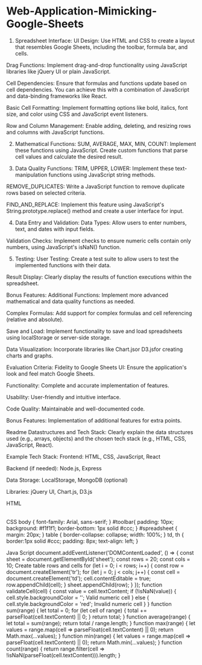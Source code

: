 # Web-Application-Mimicking-Google-Sheets

1. Spreadsheet Interface:
UI Design: Use HTML and CSS to create a layout that resembles Google Sheets, including the toolbar, formula bar, and cells.

Drag Functions: Implement drag-and-drop functionality using JavaScript libraries like jQuery UI or plain JavaScript.

Cell Dependencies: Ensure that formulas and functions update based on cell dependencies. You can achieve this with a combination of JavaScript and data-binding frameworks like React.

Basic Cell Formatting: Implement formatting options like bold, italics, font size, and color using CSS and JavaScript event listeners.

Row and Column Management: Enable adding, deleting, and resizing rows and columns with JavaScript functions.

2. Mathematical Functions:
SUM, AVERAGE, MAX, MIN, COUNT: Implement these functions using JavaScript. Create custom functions that parse cell values and calculate the desired result.

3. Data Quality Functions:
TRIM, UPPER, LOWER: Implement these text-manipulation functions using JavaScript string methods.

REMOVE_DUPLICATES: Write a JavaScript function to remove duplicate rows based on selected criteria.

FIND_AND_REPLACE: Implement this feature using JavaScript's String.prototype.replace() method and create a user interface for input.

4. Data Entry and Validation:
Data Types: Allow users to enter numbers, text, and dates with input fields.

Validation Checks: Implement checks to ensure numeric cells contain only numbers, using JavaScript's isNaN() function.

5. Testing:
User Testing: Create a test suite to allow users to test the implemented functions with their data.

Result Display: Clearly display the results of function executions within the spreadsheet.

Bonus Features:
Additional Functions: Implement more advanced mathematical and data quality functions as needed.

Complex Formulas: Add support for complex formulas and cell referencing (relative and absolute).

Save and Load: Implement functionality to save and load spreadsheets using localStorage or server-side storage.

Data Visualization: Incorporate libraries like Chart.jsor D3.jsfor creating charts and graphs.

Evaluation Criteria:
Fidelity to Google Sheets UI: Ensure the application's look and feel match Google Sheets.

Functionality: Complete and accurate implementation of features.

Usability: User-friendly and intuitive interface.

Code Quality: Maintainable and well-documented code.

Bonus Features: Implementation of additional features for extra points.

Readme
Datastructures and Tech Stack: Clearly explain the data structures used (e.g., arrays, objects) and the chosen tech stack (e.g., HTML, CSS, JavaScript, React).

Example Tech Stack:
Frontend: HTML, CSS, JavaScript, React

Backend (if needed): Node.js, Express

Data Storage: LocalStorage, MongoDB (optional)

Libraries: jQuery UI, Chart.js, D3.js


HTML
<!DOCTYPE html>
 <html lang="en">
 <head>
 <meta charset="UTF-8"> 
<meta name="viewport" content="width=device-width, initial-scale=1.0">
 <title>Google Sheets Clone</title> <link rel="stylesheet" href="styles.css"> 
</head>
 <body>
 <div id="toolbar">
 <!-- Toolbar items -->
 </div> <div id="spreadsheet">
 <table id="sheet"> 
<!-- Dynamic rows and columns will be generated here --> </table> 
</div>
 <script src="script.js">
</script>
 </body>
</html>

CSS
body { 
    font-family: Arial, sans-serif; 
} 
#toolbar{ 
    padding: 10px;
  background: #f1f1f1; 
  border-bottom: 1px solid #ccc;
   } 
   #spreadsheet { 
    margin: 20px; 
   } 
   table { 
    border-collapse: collapse; width: 100%; 
    } 
    td, th { 
        border:1px solid #ccc; 
        padding: 8px; 
        text-align: left; 
 }



 Java Script
document.addEventListener('DOMContentLoaded', () => { 
    const sheet = document.getElementById('sheet');
    const rows = 20; 
    const cols = 10; 
     Create table rows and cells 
     for (let i = 0; i < rows; i++) { 
        const row = document.createElement('tr'); 
        for (let j = 0; j < cols; j++) 
            { 
                const cell = document.createElement('td'); 
                cell.contentEditable = true; 
                row.appendChild(cell);
             }
              sheet.appendChild(row); 
            } 
        });
        function validateCell(cell) 
        {
             const value = cell.textContent; 
             if (!isNaN(value)) { 
                cell.style.backgroundColor = ''; 
                Valid numeric cell
                 } else { 
                    cell.style.backgroundColor = 'red';
                      Invalid numeric cell
                      } 
                    }
                      function sum(range) { 
                        let total = 0; 
                        for (let cell of range) {
                             total += parseFloat(cell.textContent) || 0; 
                            }
                             return total; 
                        } 
                        function average(range) { 
                            let total = sum(range); 
                            return total / range.length;
                         } 
                         function max(range) { 
                            let values = range.map(cell => parseFloat(cell.textContent) || 0);
                             return Math.max(...values); 
                            } 
                            function min(range) {
                                 let values = range.map(cell => parseFloat(cell.textContent) || 0); 
                                 return Math.min(...values);
                                 } 
                                 function count(range) { 
                                    return range.filter(cell => !isNaN(parseFloat(cell.textContent))).length; 
                                }
